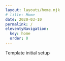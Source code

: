 ```yaml
---
layout: layouts/home.njk
# title: Home
date: 2020-03-10
permalink: /
eleventyNavigation:
  key: home
  order: 0
---
```

Template initial setup